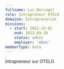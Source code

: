 ```yaml
---
fullname: Luc Bercegol
role: Intrapreneur OTELO
domaine: Intraprenariat
missions:
  - start: 2022-10-01
    end: 2023-09-30
    status: admin
    employer: 'mtes'
memberType: beta
---
```


Intrapreneur sur OTELO
